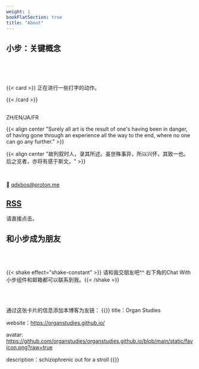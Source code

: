 ```yaml
---
weight: 1
bookFlatSection: true
title: "About"
---
```





## 小步：关键概念
<br>
<br>
<br>


{{< card >}}
正在进行一些打字的动作。

{{< /card >}}



<br>
ZH/EN/JA/FR
<br>








{{< align center "Surely all art is the result of one's having been in danger, of having gone through an experience all the way to the end, where no one can go any further." >}}


{{< align center "故列叙时人，录其所述。虽世殊事异，所以兴怀，其致一也。后之览者，亦将有感于斯文。" >}}




<br>


📮 qdxbos@proton.me


## [RSS](https://organstudies.github.io/index.xml)

请直接点击。



## 和小步成为朋友



<br>

<br>


{{< shake effect="shake-constant" >}} 请和我交朋友吧^^  右下角的Chat With 小步组件和邮箱都可以联系到我。{{< /shake >}}

<br>
<br>



通过这张卡片的信息添加本博客为友链：
{{<card>}}
title：Organ Studies
<br>


website：https://organstudies.github.io/
<br>


avatar: https://github.com/organstudies/organstudies.github.io/blob/main/static/favicon.png?raw=true
<br>


description：schizophrenic out for a stroll
{{</card>}}


